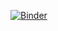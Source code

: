 [![Binder](https://mybinder.org/badge_logo.svg)](https://mybinder.org/v2/gh/januz/binder-fails/master?urlpath=rstudio)
